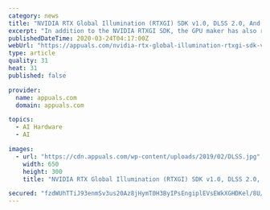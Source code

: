 ```yaml
---
category: news
title: "NVIDIA RTX Global Illumination (RTXGI) SDK v1.0, DLSS 2.0, And Other Tools Launched, Available On Any DXR-Enabled GPU"
excerpt: "In addition to the NVIDIA RTXGI SDK, the GPU maker has also released NVIDIA Texture Tools Exporter as well as Deep ... Nvidia launches Deep Learning Super Sampling (DLSS) 2.0 Which Will Boost AI Rendering: In addition to the NVIDIA RTXGI SDK v1.0, the company also launched Deep Learning Super Sampling (DLSS) 2.0. It is essentially a robust ..."
publishedDateTime: 2020-03-24T04:17:00Z
webUrl: "https://appuals.com/nvidia-rtx-global-illumination-rtxgi-sdk-v1-0-dlss-2-0-tools/"
type: article
quality: 31
heat: 31
published: false

provider:
  name: appuals.com
  domain: appuals.com

topics:
  - AI Hardware
  - AI

images:
  - url: "https://cdn.appuals.com/wp-content/uploads/2019/02/DLSS.jpg"
    width: 650
    height: 300
    title: "NVIDIA RTX Global Illumination (RTXGI) SDK v1.0, DLSS 2.0, And Other Tools Launched, Available On Any DXR-Enabled GPU"

secured: "fzdWUhTTiJ93enmSv3us20Az8jHymT0H3ByIPsEngiplEVsEWkXGHDKel/8U/i2+OQE1pZRO/W+E4WjVWcsNUeMWdNfkmzAQnHsOkmio3facFCwgDUewX7U4+cH4OYPVR2GUIQIjxI9dRLCd+f6lfwfAUHbCwprgTyjdWJkLxhaCzBE5DlAU21QbFEQcqhHVqCoGwmN6X25asLFUxiPPv5yG0WNIyrUnPiZaGTzFSg6tdIEBJEcfNHaZxGI5qefHdlKRDSAKxUBeT6wv6AXrHXuaFHL73xuUgQXim4Lnb0sOXL/orK8tMmdm73J1lHgDjpJgBKMtipV/lC0BXQESGE+uKjanNQ+LbeoPIfuqIGuS36AaG1AKeA19JUi7I0YW4OtpM8j4inpOzDrJYnPFXrb6VH/l3dDedmfaxuaajStkETU4owm9T30v3TWyNOLHWKDNqePpsw6HWexQ7ivTLhToG53K7yDvL9ukCLmBxT0=;xRj/9Brbao09LZsNYjJeDg=="
---
```


